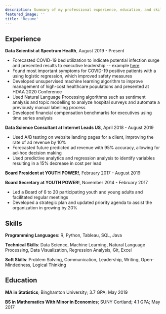 ```yaml
---
description: Summary of my professional experience, education, and skills.
featured_image: ''
title: 'Resume'
---
```


Experience
---------

**Data Scientist at Spectrum Health**, August 2019 - Present

* Forecasted COVID-19 bed utilization to indicate potential infection surge and presented results to executive leadership -- example [here](https://rpubs.com/amanda_park/SH_Surge_Model)
* Found most important symptoms for COVID-19 positive patients with a using logistic regression, which improved safety measures
* Developed unsupervised machine learning algorithm to improve management of high-cost healthcare populations and presented at HDAA 2020 Conference 
* Used Natural Language Processing algorithms such as sentiment analysis and topic modelling to analyze hospital surveys and automate a previously manual labelling process
* Developed financial compensation benchmarks for executives using time series analysis

**Data Science Consultant at Internet Leads US**, April 2018 - August 2019

* Used A/B testing on website landing pages for a client, improving the rate of ad revenue by 10%
* Forecasted future predicted ad revenue with 95% accuracy, allowing for ad-hoc decision making
* Used predictive analytics and regression analysis to identify variables resulting in a 15% decrease in cost per lead

**Board President at YOUTH POWER!**, February 2017 - August 2019

**Board Secretary at YOUTH POWER!**, November 2014 - February 2017

* Led a Board of 6 to 20 participating youth and young adults and facilitated regular meetings
* Developed a strategic plan and updated priority agenda to assist the organization in growing by 20%

Skills
---------
**Programming Languages**: R, Python, Tableau, SQL, Java

**Technical Skills**: Data Science, Machine Learning, Natural Language Processing, Data Visualization, Regression Analysis, Git, Excel

**Soft Skills**: Problem Solving, Communication, Leadership, Writing, Open-Mindedness, Logical Thinking

Education
---------

**MA in Statistics**; Binghamton University; 3.7 GPA; May 2019

**BS in Mathematics With Minor in Economics**; SUNY Cortland; 4.1 GPA; May 2017